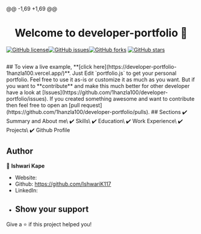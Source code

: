 @@ -1,69 +1,69 @@
<h1 align="center">Welcome to developer-portfolio 👋</h1>
<a href="https://github.com/1hanzla100/developer-portfolio/blob/main/LICENSE"><img alt="GitHub license" src="https://img.shields.io/github/license/1hanzla100/developer-portfolio"></a><a href="https://github.com/1hanzla100/developer-portfolio/issues"><img alt="GitHub issues" src="https://img.shields.io/github/issues/1hanzla100/developer-portfolio"></a><a href="https://github.com/1hanzla100/developer-portfolio/network"><img alt="GitHub forks" src="https://img.shields.io/github/forks/1hanzla100/developer-portfolio"></a> <a href="https://github.com/1hanzla100/developer-portfolio/stargazers"><img alt="GitHub stars" src="https://img.shields.io/github/stars/1hanzla100/developer-portfolio"></a>

<p align="center">
  <kbd>
    <img src=""></img>
  </kbd>
</p>
## To view a live example, **[click here](https://developer-portfolio-1hanzla100.vercel.app/)**.
Just Edit `portfolio.js` to get your personal portfolio. Feel free to use it as-is or customize it as much as you want.
But if you want to **contribute** and make this much better for other developer have a look at [Issues](https://github.com/1hanzla100/developer-portfolio/issues).
If you created something awesome and want to contribute then feel free to open an [pull request](https://github.com/1hanzla100/developer-portfolio/pulls).
## Sections
✔️ Summary and About me\
✔️ Skills\
✔️ Education\
✔️ Work Experience\
✔️ Projects\
✔️ Github Profile

## Author
👤 **Ishwari Kape**
- Website:
- Github: https://github.com/IshwariK117
- LinkedIn:
- ## Show your support
Give a ⭐️ if this project helped you!
